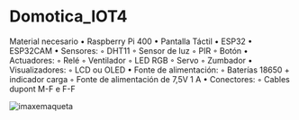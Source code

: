 # Domotica_IOT4



Material necesario
• Raspberry Pi 400
• Pantalla Táctil
• ESP32
• ESP32CAM
• Sensores:
◦ DHT11
◦ Sensor de luz
◦ PIR
◦ Botón
• Actuadores:
◦ Relé
◦ Ventilador
◦ LED RGB
◦ Servo
◦ Zumbador
• Visualizadores:
◦ LCD ou OLED
• Fonte de alimentación:
◦ Baterías 18650 + indicador carga
◦ Fonte de alimentación de 7,5V 1 A
• Conectores:
◦ Cables dupont M-F e F-F

![imaxemaqueta](https://user-images.githubusercontent.com/129267302/232457295-65626993-a827-426c-ae8e-9e79e2096288.png)

